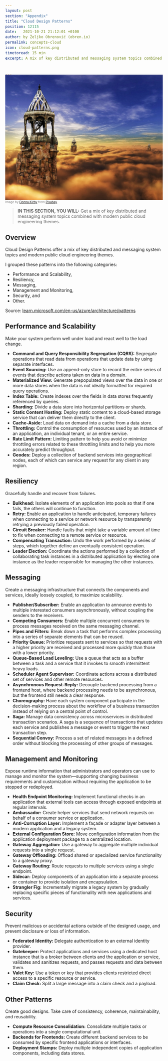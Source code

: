 ```yaml
---
layout: post
section: "Appendix"
title: "Cloud Design Patterns"
position: 12115
date:   2021-10-21 21:12:01 +0100
author: by Željko Obrenović (obren.io)
permalink: concepts-cloud
icon: cloud-patterns.png
timetoread: 15 min
excerpt: A mix of key distributed and messaging system topics combined with modern public cloud engineering themes.


---
```

<img style="margin-top: -20px; width: 100%; height: 400px; object-fit: cover"
src="assets/images/arch/fantasy-782001_1280.jpg">
<div style="font-size: 70%; margin-top: -16px; color: grey; margin-bottom: 12px">
Image by <a href="https://pixabay.com/users/dlee-271284/?utm_source=link-attribution&utm_medium=referral&utm_campaign=image&utm_content=782001">Donna Kirby</a> from <a href="https://pixabay.com//?utm_source=link-attribution&utm_medium=referral&utm_campaign=image&utm_content=782001">Pixabay</a>
</div>
<style>
    h1 {
        font-size: 210%;
    }
</style>

> **IN THIS SECTION, YOU WILL:** Get a mix of key distributed and messaging system topics combined with modern public cloud engineering themes.

## Overview

Cloud Design Patterns offer a mix of key distributed and messaging system topics and modern public cloud engineering themes.

I grouped these patterns into the following categories:
* Performance and Scalability,
* Resiliency,
* Messaging,
* Management and Monitoring,
* Security, and
* Other.

Source: [learn.microsoft.com/en-us/azure/architecture/patterns](https://learn.microsoft.com/en-us/azure/architecture/patterns/)

## Performance and Scalability
Make your system perform well under load and react well to the load change.

* **Command and Query Responsibility Segregation (CQRS):** Segregate operations that read data from operations that update data by using separate interfaces.
* **Event Sourcing:** Use an append-only store to record the entire series of events that describe actions taken on data in a domain.
* **Materialized View:** Generate prepopulated views over the data in one or more data stores when the data is not ideally formatted for required query operations.
* **Index Table:** Create indexes over the fields in data stores frequently referenced by queries.
* **Sharding:** Divide a data store into horizontal partitions or shards.
* **Static Content Hosting:** Deploy static content to a cloud-based storage service that can deliver them directly to the client.
* **Cache-Aside:** Load data on demand into a cache from a data store.
* **Throttling:** Control the consumption of resources used by an instance of an application, an individual tenant, or an entire service.
* **Rate Limit Pattern:** Limiting pattern to help you avoid or minimize throttling errors related to these throttling limits and to help you more accurately predict throughput.
* **Geodes:** Deploy a collection of backend services into geographical nodes, each of which can service any request for any client in any region.

## Resiliency
Gracefully handle and recover from failures.

* **Bulkhead:**  Isolate elements of an application into pools so that if one fails, the others will continue to function.
* **Retry:** Enable an application to handle anticipated, temporary failures when connecting to a service or network resource by transparently retrying a previously failed operation.
* **Circuit Breaker:** Handle faults that might take a variable amount of time to fix when connecting to a remote service or resource.
* **Compensating Transaction:** Undo the work performed by a series of steps, which together define an eventually consistent operation.
* **Leader Election:** Coordinate the actions performed by a collection of collaborating task instances in a distributed application by electing one instance as the leader responsible for managing the other instances.

## Messaging
Create a messaging infrastructure that connects the components and services, ideally loosely coupled, to maximize scalability.

* **Publisher/Subscriber:** Enable an application to announce events to multiple interested consumers asynchronously, without coupling the senders to the receivers.
* **Competing Consumers:** Enable multiple concurrent consumers to process messages received on the same messaging channel.
* **Pipes and Filters:** Break down a task that performs complex processing into a series of separate elements that can be reused.
* **Priority Queue:** Prioritize requests sent to services so that requests with a higher priority are received and processed more quickly than those with a lower priority.
* **Queue-Based Load Leveling:** Use a queue that acts as a buffer between a task and a service that it invokes to smooth intermittent heavy loads.
* **Scheduler Agent Supervisor:** Coordinate actions across a distributed set of services and other remote resources.
* **Asynchronous Request-Reply:** Decouple backend processing from a frontend host, where backend processing needs to be asynchronous, but the frontend still needs a clear response.
* **Choreography:** Have each system component participate in the decision-making process about the workflow of a business transaction instead of relying on a central point of control.
* **Saga:** Manage data consistency across microservices in distributed transaction scenarios. A saga is a sequence of transactions that updates each service and publishes a message or event to trigger the next transaction step.
* **Sequential Convoy:** Process a set of related messages in a defined order without blocking the processing of other groups of messages.

## Management and Monitoring
Expose runtime information that administrators and operators can use to manage and monitor the system—supporting changing business requirements and customization without requiring the application to be stopped or redeployed.
* **Health Endpoint Monitoring:** Implement functional checks in an application that external tools can access through exposed endpoints at regular intervals.
* **Ambassador:** Create helper services that send network requests on behalf of a consumer service or application.
* **Anti-Corruption Layer:** Implement a façade or adapter layer between a modern application and a legacy system.
* **External Configuration Store:** Move configuration information from the application deployment package to a centralized location.
* **Gateway Aggregation:** Use a gateway to aggregate multiple individual requests into a single request.
* **Gateway Offloading:** Offload shared or specialized service functionality to a gateway proxy.
* **Gateway Routing:** Route requests to multiple services using a single endpoint.
* **Sidecar:** Deploy components of an application into a separate process or container to provide isolation and encapsulation.
* **Strangler Fig:** Incrementally migrate a legacy system by gradually replacing specific pieces of functionality with new applications and services.

## Security
Prevent malicious or accidental actions outside of the designed usage, and prevent disclosure or loss of information.

* **Federated Identity:** Delegate authentication to an external identity provider.
* **Gatekeeper:** Protect applications and services using a dedicated host instance that is a broker between clients and the application or service, validates and sanitizes requests, and passes requests and data between them.
* **Valet Key:** Use a token or key that provides clients restricted direct access to a specific resource or service.
* **Claim Check:** Split a large message into a claim check and a payload.

## Other Patterns
Create good designs. Take care of consistency, coherence, maintainability, and reusability.

* **Compute Resource Consolidation:** Consolidate multiple tasks or operations into a single computational unit.
* **Backends for Frontends:** Create different backend services to be consumed by specific frontend applications or interfaces.
* **Deployment Stamps:** Deploy multiple independent copies of application components, including data stores.
